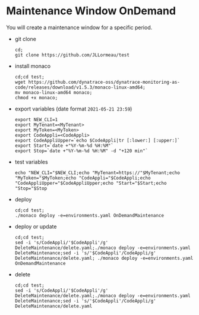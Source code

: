 # Maintenance Window OnDemand

You will create a maintenance window for a specific period.

- git clone 
      
      cd;
      git clone https://github.com/JLLormeau/test

- install monaco

      cd;cd test;
      wget https://github.com/dynatrace-oss/dynatrace-monitoring-as-code/releases/download/v1.5.3/monaco-linux-amd64;
      mv monaco-linux-amd64 monaco;
      chmod +x monaco;
    
- export variables (date format `2021-05-21 23:59`)

      export NEW_CLI=1
      export MyTenant=<MyTenant>
      export MyToken=<MyToken>
      export CodeAppli=<CodeAppli>
      export CodeAppliUpper=`echo $CodeAppli|tr [:lower:] [:upper:]`
      export Start=`date +"%Y-%m-%d %H:%M"`
      export Stop=`date +"%Y-%m-%d %H:%M" -d "+120 min"`
      
- test variables

      echo "NEW_CLI="$NEW_CLI;echo "MyTenant=https://"$MyTenant;echo "MyToken="$MyToken;echo "CodeAppli="$CodeAppli;echo "CodeAppliUpper="$CodeAppliUpper;echo "Start="$Start;echo "Stop="$Stop
     
- deploy

      cd;cd test;
      ./monaco deploy -e=environments.yaml OnDemandMaintenance

- deploy or update
 
      cd;cd test;
      sed -i 's/CodeAppli/'$CodeAppli'/g' DeleteMaintenance/delete.yaml;./monaco deploy -e=environments.yaml DeleteMaintenance;sed -i 's/'$CodeAppli'/CodeAppli/g' DeleteMaintenance/delete.yaml; ./monaco deploy -e=environments.yaml OnDemandMaintenance


- delete

      cd;cd test;
      sed -i 's/CodeAppli/'$CodeAppli'/g' DeleteMaintenance/delete.yaml;./monaco deploy -e=environments.yaml DeleteMaintenance;sed -i 's/'$CodeAppli'/CodeAppli/g' DeleteMaintenance/delete.yaml


